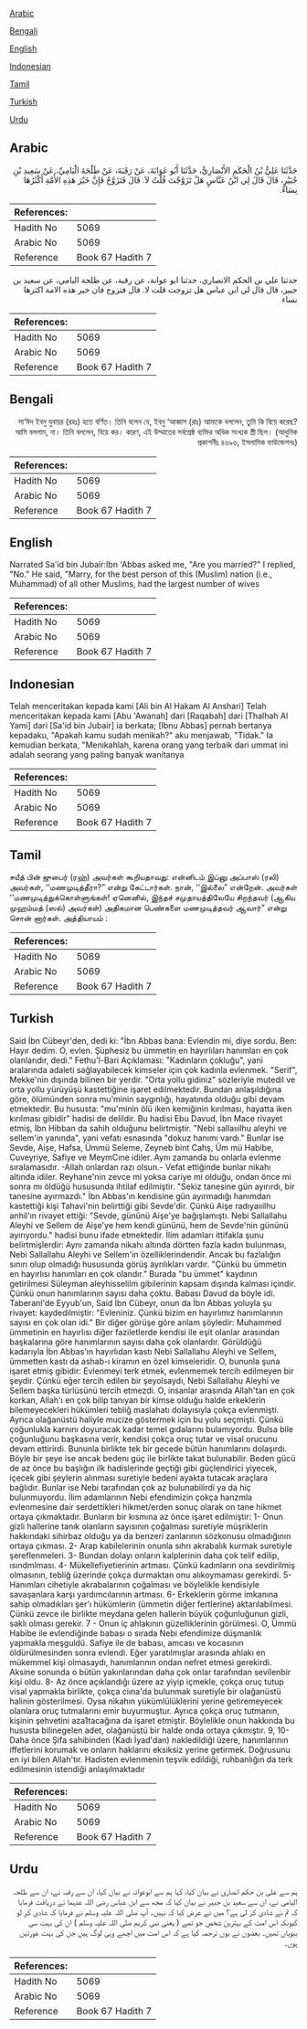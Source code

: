 [Arabic](#arabic)

[Bengali](#bengali)

[English](#english)

[Indonesian](#indonesian)

[Tamil](#tamil)

[Turkish](#turkish)

[Urdu](#urdu)

## Arabic


<div dir="rtl" lang="ar" style={{fontSize:'larger',backgroundColor:'#f8f9fa',padding:20}}>
حَدَّثَنَا عَلِيُّ بْنُ الْحَكَمِ الأَنْصَارِيُّ، حَدَّثَنَا أَبُو عَوَانَةَ، عَنْ رَقَبَةَ، عَنْ طَلْحَةَ الْيَامِيِّ، عَنْ سَعِيدِ بْنِ جُبَيْرٍ، قَالَ قَالَ لِي ابْنُ عَبَّاسٍ هَلْ تَزَوَّجْتَ قُلْتُ لاَ‏.‏ قَالَ فَتَزَوَّجْ فَإِنَّ خَيْرَ هَذِهِ الأُمَّةِ أَكْثَرُهَا نِسَاءً‏.‏
</div>
<div style={{backgroundColor:'#f8f9fa',padding:20, marginBottom: 10}}><table> <thead> <tr> <th>References:</th> <th></th> </tr> </thead> <tbody><tr><td>Hadith No</td><td>5069</td></tr><tr><td>Arabic No</td><td>5069</td></tr><tr><td>Reference</td><td>Book 67 Hadith 7</td></tr></tbody></table></div>


<div dir="rtl" lang="ar" style={{fontSize:'larger',backgroundColor:'#f8f9fa',padding:20}}>
حدثنا علي بن الحكم الانصاري، حدثنا ابو عوانة، عن رقبة، عن طلحة اليامي، عن سعيد بن جبير، قال قال لي ابن عباس هل تزوجت قلت لا. قال فتزوج فان خير هذه الامة اكثرها نساء
</div>
<div style={{backgroundColor:'#f8f9fa',padding:20, marginBottom: 10}}><table> <thead> <tr> <th>References:</th> <th></th> </tr> </thead> <tbody><tr><td>Hadith No</td><td>5069</td></tr><tr><td>Arabic No</td><td>5069</td></tr><tr><td>Reference</td><td>Book 67 Hadith 7</td></tr></tbody></table></div>

## Bengali


<div dir="rtl" lang="bn" style={{fontSize:'larger',backgroundColor:'#f8f9fa',padding:20}}>
সা‘ঈদ ইবনু যুবায়র (রহঃ) হতে বর্ণিত। তিনি বলেন যে, ইবনু ‘আব্বাস (রাঃ) আমাকে বললেন, তুমি কি বিয়ে করেছ? আমি বললাম, না। তিনি বললেন, বিয়ে কর। কারণ, এই উম্মাতের সর্বশ্রেষ্ঠ ব্যক্তির অধিক সংখ্যক স্ত্রী ছিল। (আধুনিক প্রকাশনীঃ ৪৬৯৬, ইসলামিক ফাউন্ডেশনঃ)
</div>
<div style={{backgroundColor:'#f8f9fa',padding:20, marginBottom: 10}}><table> <thead> <tr> <th>References:</th> <th></th> </tr> </thead> <tbody><tr><td>Hadith No</td><td>5069</td></tr><tr><td>Arabic No</td><td>5069</td></tr><tr><td>Reference</td><td>Book 67 Hadith 7</td></tr></tbody></table></div>

## English


<div dir="ltr" lang="en" style={{fontSize:'larger',backgroundColor:'#f8f9fa',padding:20}}>
Narrated Sa'id bin Jubair:Ibn 'Abbas asked me, "Are you married?" I replied, "No." He said, "Marry, for the best person of this (Muslim) nation (i.e., Muhammad) of all other Muslims, had the largest number of wives
</div>
<div style={{backgroundColor:'#f8f9fa',padding:20, marginBottom: 10}}><table> <thead> <tr> <th>References:</th> <th></th> </tr> </thead> <tbody><tr><td>Hadith No</td><td>5069</td></tr><tr><td>Arabic No</td><td>5069</td></tr><tr><td>Reference</td><td>Book 67 Hadith 7</td></tr></tbody></table></div>

## Indonesian


<div dir="ltr" lang="id" style={{fontSize:'larger',backgroundColor:'#f8f9fa',padding:20}}>
Telah menceritakan kepada kami [Ali bin Al Hakam Al Anshari] Telah menceritakan kepada kami [Abu 'Awanah] dari [Raqabah] dari [Thalhah Al Yami] dari [Sa'id bin Jubair] ia berkata; [Ibnu Abbas] pernah bertanya kepadaku, "Apakah kamu sudah menikah?" aku menjawab, "Tidak." Ia kemudian berkata, "Menikahlah, karena orang yang terbaik dari ummat ini adalah seorang yang paling banyak wanitanya
</div>
<div style={{backgroundColor:'#f8f9fa',padding:20, marginBottom: 10}}><table> <thead> <tr> <th>References:</th> <th></th> </tr> </thead> <tbody><tr><td>Hadith No</td><td>5069</td></tr><tr><td>Arabic No</td><td>5069</td></tr><tr><td>Reference</td><td>Book 67 Hadith 7</td></tr></tbody></table></div>

## Tamil


<div dir="ltr" lang="ta" style={{fontSize:'larger',backgroundColor:'#f8f9fa',padding:20}}>
சயீத் பின் ஜுபைர் (ரஹ்) அவர்கள் கூறியதாவது: என்னிடம் இப்னு அப்பாஸ் (ரலி) அவர்கள், ‘‘மணமுடித்தீரா?” என்று கேட்டார்கள். நான், ‘‘இல்லை” என்றேன். அவர்கள் ‘‘மணமுடித்துக்கொள்ளுங்கள்! ஏனெனில், இந்தச் சமுதாயத்திலேயே சிறந்தவர் (ஆகிய முஹம்மத் (ஸல்) அவர்கள்) அதிகமான பெண்களை மணமுடித்தவர் ஆவார்” என்று சொன் னார்கள். அத்தியாயம் :
</div>
<div style={{backgroundColor:'#f8f9fa',padding:20, marginBottom: 10}}><table> <thead> <tr> <th>References:</th> <th></th> </tr> </thead> <tbody><tr><td>Hadith No</td><td>5069</td></tr><tr><td>Arabic No</td><td>5069</td></tr><tr><td>Reference</td><td>Book 67 Hadith 7</td></tr></tbody></table></div>

## Turkish


<div dir="ltr" lang="tr" style={{fontSize:'larger',backgroundColor:'#f8f9fa',padding:20}}>
Said İbn Cübeyr'den, dedi ki: "İbn Abbas bana: Evlendin mi, diye sordu. Ben: Hayır dedim. O, evlen. Şüphesiz bu ümmetin en hayırlıları hanımları en çok olanlarıdır, dedi." Fethu'l-Bari Açıklaması: "Kadınların çokluğu", yani aralarında adaleti sağlayabilecek kimseler için çok kadınla evlenmek. "Serif", Mekke'nin dışında bilinen bir yerdir. "Orta yollu gidiniz" sözleriyle mutedil ve orta yollu yürüyüşü kastettiğine işaret edilmektedir. Bundan anlaşıldığına göre, ölümünden sonra mu'minin saygınlığı, hayatında olduğu gibi devam etmektedir. Bu hususta: "mu'minin ölü iken kemiğinin kırılması, hayatta iken kırılması gibidir" hadisi de delildir. Bu hadisi Ebu Davud, İbn Mace rivayet etmiş, İbn Hibban da sahih olduğunu belirtmiştir. "Nebi sallaııilhu aleyhi ve sellem'in yanında", yani vefatı esnasında "dokuz hanımı vardı." Bunlar ise Sevde, Aişe, Hafsa, Ümmü Seleme, Zeyneb bint Cahş, Üm mü Habibe, Cuveyriye, Safiye ve MeymCıne idiler. Aynı zamanda bu onlarla evlenme sıralamasıdır. -Allah onlardan razı olsun.- Vefat ettiğinde bunlar nikahı altında idiler. Reyhane'nin zevce mi yoksa cariye mi olduğu, ondan önce mi sonra mı öldüğü hususunda ihtilaf edilmiştir. "Sekiz tanesine gün ayırırdı, bir tanesine ayırmazdı." İbn Abbas'ın kendisine gün ayırmadığı hanımdan kastettiği kişi Tahavi'nin belirttiği gibi Sevde'dir. Çünkü Aişe radıyaııilhu anhil'ın rivayet ettiği: "Sevde, gününü Aişe'ye bağışlamıştı. Nebi Sallallahu Aleyhi ve Sellem de Aişe'ye hem kendi gününü, hem de Sevde'nin gününü ayırıyordu." hadisi bunu ifade etmektedir. İlim adamları ittifakla şunu belirtmişlerdir: Aynı zamanda nikahı altında dörtten fazla kadın bulunması, Nebi Sallallahu Aleyhi ve Sellem'in özelliklerindendir. Ancak bu fazlalığın sınırı olup olmadığı hususunda görüş ayrılıkları vardır. "Çünkü bu ümmetin en hayırlısı hanımları en çok olandır." Burada "bu ümmet" kaydının getirilmesi Süleyman aleyhisselilm gibilerinin kapsam dışında kalması içindir. Çünkü onun hanımlarının sayısı daha çoktu. Babası Davud da böyle idi. Taberanl'de Eyyub'un, Said İbn Cübeyr, onun da İbn Abbas yoluyla şu rivayet: kaydedilmiştir: "Evleniniz. Çünkü bizim en hayırlımız hanımlarının sayısı en çok olan idi." Bir diğer görüşe göre anlam şöyledir: Muhammed ümmetinin en hayırlısı diğer faziletlerde kendisi ile eşit olanlar arasından başkalarına göre hanımlarının sayısı daha çok olanlardır. Görüldüğü kadarıyla İbn Abbas'ın hayırlıdan kastı Nebi Sallallahu Aleyhi ve Sellem, ümmetten kastı da ashab-ı kiramın en özel kimseleridir. O, bununla şuna işaret etmiş gibidir: Evlenmeyi terk etmek, evlenmemek tercih edilmeyen bir şeydir. Çünkü eğer tercih edilen bir şeyolsaydı, Nebi Sallallahu Aleyhi ve Sellem başka türlüsünü tercih etmezdi. O, insanlar arasında Allah'tan en çok korkan, Allah'ı en çok bilip tanıyan bir kimse olduğu halde erkeklerin bilemeyecekleri hükümleri tebliğ maslahatı dolayısıyla çokça evlenmişti. Ayrıca olağanüstü haliyle mucize göstermek için bu yolu seçmişti. Çünkü çoğunlukla karnını doyuracak kadar temel gıdalarını bulamıyordu. Bulsa bile çoğunluğunu başkasına verir, kendisi çokça oruç tutar ve visal orucunu devam ettirirdi. Bununla birlikte tek bir gecede bütün hanımlarını dolaşırdı. Böyle bir şeye ise ancak bedenı güç ile birlikte takat bulunabilir. Beden gücü de az önce bu başlığın ilk hadislerinde geçtiği gibi güçlendirici yiyecek, içecek gibi şeylerin alınması suretiyle bedeni ayakta tutacak araçlara bağlıdır. Bunlar ise Nebi tarafından çok az bulunabilirdi ya da hiç bulunmuyordu. İlim adamlarının Nebi efendimizin çokça hanzmla evlenmesine dair serdettikleri hikmet/erden sonuç olarak on tane hikmet ortaya çıkmaktadır. Bunların bir kısmına az önce işaret edilmiştir: 1- Onun gizli hallerine tanık olanların sayısının çoğalması suretiyle müşriklerin hakkındaki sihirbaz olduğu ya da benzeri zanlarının sözkonusu olmadığının ortaya çıkması. 2- Arap kabilelerinin onunla sıhrı akrabalık kurmak suretiyle şereflenmeleri. 3- Bundan dolayı onların kalplerinin daha çok telif edilip, ısındmlması. 4- Mükellefiyetierinin artması. Çünkü kadınların ona sevdirilmiş olmasının, tebliğ üzerinde çokça durmaktan onu alıkoymaması gerekirdi. 5- Hanımları cihetiyle akrabalarının çoğalması ve böylelikle kendisiyle savaşanlara karşı yardımcılarının artması. 6- Erkeklerin görme imkanına sahip olmadıkları şer'ı hükümlerin (ümmetin diğer fertlerine) aktarılabilmesi. Çünkü zevce ile birlikte meydana gelen hallerin büyük çoğunluğunun gizli, saklı olması gerekir. 7 - Onun iç ahlakının güzelliklerinin görülmesi. O, Ümmü Habibe ile evlendiğinde babası o sırada Nebi efendimize düşmanlık yapmakla meşguldü. Safiye ile de babası, amcası ve kocasının öldürülmesinden sonra evlendi. Eğer yaratılmışlar arasında ahlakı en mükemmel kişi olmasaydı, hanımlarının ondan nefret etmesi gerekirdi. Aksine sonunda o bütün yakınlarından daha çok onlar tarafından sevilenbir kişi oldu. 8- Az önce açıklandığı üzere az yiyip içmekle, çokça oruç tutup visal yapmakla birlikte, çokça ciına'da bulunmak suretiyle bir olağanüstü halinin gösterilmesi. Oysa nikahın yükümlülüklerini yerine getiremeyecek olanlara oruç tutmalarını emir buyurmuştur. Ayrıca çokça oruç tutmanın, kişinin şehvetini aza1tacağına da işaret etmiştir. Böylelikle onun hakkında bu hususta bilinegelen adet, olağanüstü bir halde onda ortaya çıkmıştır. 9, 10- Daha önce Şifa sahibinden (Kadı İyad'dan) nakledildiği üzere, hanımlarının iffetlerini korumak ve onların haklarını eksiksiz yerine getirmek. Doğrusunu en iyi bilen Allah'tır. Hadisten evlenmenin teşvik edildiği, ruhbanlığın da terk edilmesinin istendiği anlaşılmaktadır
</div>
<div style={{backgroundColor:'#f8f9fa',padding:20, marginBottom: 10}}><table> <thead> <tr> <th>References:</th> <th></th> </tr> </thead> <tbody><tr><td>Hadith No</td><td>5069</td></tr><tr><td>Arabic No</td><td>5069</td></tr><tr><td>Reference</td><td>Book 67 Hadith 7</td></tr></tbody></table></div>

## Urdu


<div dir="rtl" lang="ur" style={{fontSize:'larger',backgroundColor:'#f8f9fa',padding:20}}>
ہم سے علی بن حکم انصاری نے بیان کیا، کہا ہم سے ابوعوانہ نے بیان کیا، ان سے رقبہ نے، ان سے طلحہ الیامی نے، ان سے سعید بن جبیر نے بیان کیا کہ مجھ سے ابن عباس رضی اللہ عنہما نے دریافت فرمایا کہ تم نے شادی کر لی ہے؟ میں نے عرض کیا کہ نہیں۔ آپ صلی اللہ علیہ وسلم نے فرمایا کہ شادی کر لو کیونکہ اس امت کے بہترین شخص جو تھے ( یعنی نبی کریم صلی اللہ علیہ وسلم ) ان کی بہت سی بیویاں تھیں۔ بعضوں نے یوں ترجمہ کیا ہے کہ اس امت میں اچھے وہی لوگ ہیں جن کی بہت عورتیں ہوں۔
</div>
<div style={{backgroundColor:'#f8f9fa',padding:20, marginBottom: 10}}><table> <thead> <tr> <th>References:</th> <th></th> </tr> </thead> <tbody><tr><td>Hadith No</td><td>5069</td></tr><tr><td>Arabic No</td><td>5069</td></tr><tr><td>Reference</td><td>Book 67 Hadith 7</td></tr></tbody></table></div>